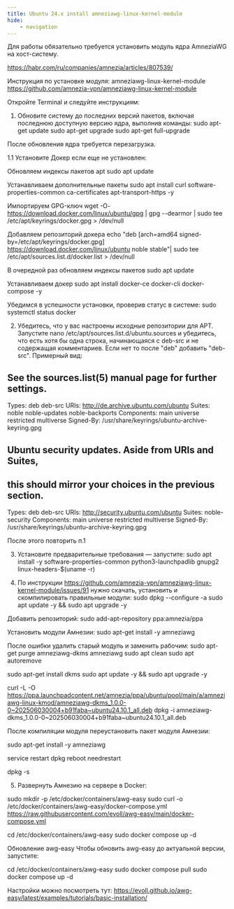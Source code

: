 ```yaml
---
title: Ubuntu 24.x install amneziawg-linux-kernel-module
hide:
    - navigation
---
```


Для работы обязательно требуется установить модуль ядра AmneziaWG на хост-систему.

https://habr.com/ru/companies/amnezia/articles/807539/

Инструкция по установке модуля: amneziawg-linux-kernel-module https://github.com/amnezia-vpn/amneziawg-linux-kernel-module

Откройте Terminal и следуйте инструкциям:

1. Обновите систему до последних версий пакетов, включая последнюю доступную версию ядра, выполнив команды:
sudo apt-get update
sudo apt-get upgrade
sudo apt-get full-upgrade

После обновления ядра требуется перезагрузка.

1.1 Установите Докер если еще не установлен:

Обновляем индексы пакетов apt
sudo apt update

Устанавливаем дополнительные пакеты
sudo apt install curl software-properties-common ca-certificates apt-transport-https -y

Импортируем GPG-ключ
wget -O- https://download.docker.com/linux/ubuntu/gpg | gpg --dearmor | sudo tee /etc/apt/keyrings/docker.gpg > /dev/null

Добавляем репозиторий докера
echo "deb [arch=amd64 signed-by=/etc/apt/keyrings/docker.gpg] https://download.docker.com/linux/ubuntu noble stable"| sudo tee /etc/apt/sources.list.d/docker.list > /dev/null

В очередной раз обновляем индексы пакетов
sudo apt update

Устанавливаем докер
sudo apt install docker-ce docker-cli docker-compose -y

Убедимся в успешности установки, проверив статус в системе:
sudo systemctl status docker

2. Убедитесь, что у вас настроены исходные репозитории для APT. Запустите nano /etc/apt/sources.list.d/ubuntu.sources и убедитесь, что есть хотя бы одна строка, начинающаяся с deb-src и не содержащая комментариев. Если нет то после "deb" добавить "deb-src". Примерный вид:

## See the sources.list(5) manual page for further settings.
Types: deb deb-src
URIs: http://de.archive.ubuntu.com/ubuntu
Suites: noble noble-updates noble-backports
Components: main universe restricted multiverse
Signed-By: /usr/share/keyrings/ubuntu-archive-keyring.gpg

## Ubuntu security updates. Aside from URIs and Suites,
## this should mirror your choices in the previous section.
Types: deb deb-src
URIs: http://security.ubuntu.com/ubuntu
Suites: noble-security
Components: main universe restricted multiverse
Signed-By: /usr/share/keyrings/ubuntu-archive-keyring.gpg

После этого повторить п.1

3. Установите предварительные требования — запустите:
sudo apt install -y software-properties-common python3-launchpadlib gnupg2 linux-headers-$(uname -r)

4. По инструкции https://github.com/amnezia-vpn/amneziawg-linux-kernel-module/issues/91 нужно скачать, установить и скомпилировать правильные модули:
sudo dpkg --configure -a
sudo apt update -y && sudo apt upgrade -y

Добавить репозиторий:
sudo add-apt-repository ppa:amnezia/ppa

Установить модули Амнезии:
sudo apt-get install -y amneziawg

После ошибки удалить старый модуль и заменить рабочим:
sudo apt-get purge amneziawg-dkms amneziawg
sudo apt clean
sudo apt autoremove

sudo apt-get install dkms
sudo apt update -y && sudo apt upgrade -y


curl -L -O https://ppa.launchpadcontent.net/amnezia/ppa/ubuntu/pool/main/a/amneziawg-linux-kmod/amneziawg-dkms_1.0.0-0~202506030004+b91faba~ubuntu24.10.1_all.deb
dpkg -i amneziawg-dkms_1.0.0-0~202506030004+b91faba~ubuntu24.10.1_all.deb

После компиляции модуля переустановить пакет модуля Амнезии:

sudo apt-get install -y amneziawg

service restart dpkg
reboot
needrestart

dpkg -s

5. Развернуть Амнезию на сервере в Docker:

sudo mkdir -p /etc/docker/containers/awg-easy
sudo curl -o /etc/docker/containers/awg-easy/docker-compose.yml https://raw.githubusercontent.com/evoll/awg-easy/main/docker-compose.yml

cd /etc/docker/containers/awg-easy
sudo docker compose up -d

Обновление awg-easy
Чтобы обновить awg-easy до актуальной версии, запустите:

cd /etc/docker/containers/awg-easy
sudo docker compose pull
sudo docker compose up -d



Настройки можно посмотреть тут: https://evoll.github.io/awg-easy/latest/examples/tutorials/basic-installation/
